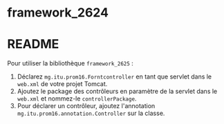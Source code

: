 # framework_2624
# README

Pour utiliser la bibliothèque `framework_2625` :

1. Déclarez `mg.itu.prom16.Forntcontroller` en tant que servlet dans le `web.xml` de votre projet Tomcat.
2. Ajoutez le package des contrôleurs en paramètre de la servlet dans le `web.xml` et nommez-le `controllerPackage`.
3. Pour déclarer un contrôleur, ajoutez l'annotation `mg.itu.prom16.annotation.Controller` sur la classe.

